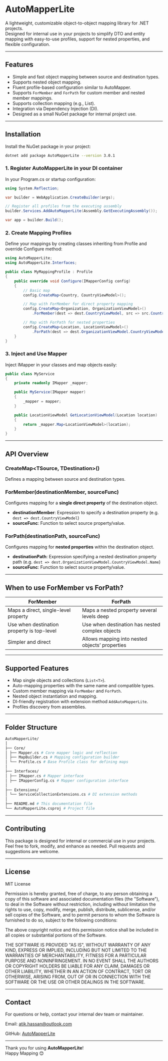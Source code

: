 ﻿# AutoMapperLite

A lightweight, customizable object-to-object mapping library for .NET projects.  
Designed for internal use in your projects to simplify DTO and entity mapping with easy-to-use profiles, support for nested properties, and flexible configuration.

---

## Features

- Simple and fast object mapping between source and destination types.
- Supports nested object mapping.
- Fluent profile-based configuration similar to AutoMapper.
- Supports `ForMember` and `ForPath` for custom member and nested member mappings.
- Supports collection mapping (e.g., List<T>).
- Integration via Dependency Injection (DI).
- Designed as a small NuGet package for internal project use.

---

## Installation

Install the NuGet package in your project:

```bash
dotnet add package AutoMapperLite --version 3.0.1
```

### 1. Register AutoMapperLite in your DI container

In your Program.cs or startup configuration:

```csharp
using System.Reflection;

var builder = WebApplication.CreateBuilder(args);

// Register all profiles from the executing assembly
builder.Services.AddAutoMapperLite(Assembly.GetExecutingAssembly());

var app = builder.Build();

````

### 2. Create Mapping Profiles

Define your mappings by creating classes inheriting from Profile and override Configure method:

```csharp
using AutoMapperLite;
using AutoMapperLite.Interfaces;

public class MyMappingProfile : Profile
{
    public override void Configure(IMapperConfig config)
    {
        // Basic map
        config.CreateMap<Country, CountryViewModel>();

        // Map with ForMember for direct property mapping
        config.CreateMap<Organization, OrganizationViewModel>()
            .ForMember(dest => dest.CountryViewModel, src => src.Country);

        // Map with ForPath for nested properties
        config.CreateMap<Location, LocationViewModel>()
            .ForPath(dest => dest.OrganizationViewModel.CountryViewModel, src => src.Organization.Country);
    }
}
```

### 3. Inject and Use Mapper

Inject IMapper in your classes and map objects easily:

```csharp
public class MyService
{
    private readonly IMapper _mapper;

    public MyService(IMapper mapper)
    {
        _mapper = mapper;
    }

    public LocationViewModel GetLocationViewModel(Location location)
    {
        return _mapper.Map<LocationViewModel>(location);
    }
}
```
---

## API Overview

### CreateMap<TSource, TDestination>()
Defines a mapping between source and destination types.

### ForMember(destinationMember, sourceFunc)
Configures mapping for a **single direct property** of the destination object.

- **destinationMember**: Expression to specify a destination property (e.g. `dest => dest.CountryViewModel`)
- **sourceFunc**: Function to select source property/value.

### ForPath(destinationPath, sourceFunc)
Configures mapping for **nested properties** within the destination object.

- **destinationPath**: Expression specifying a nested destination property path (e.g. `dest => dest.OrganizationViewModel.CountryViewModel.Name`)
- **sourceFunc**: Function to select source property/value.

---

## When to use ForMember vs ForPath?

| ForMember                                   | ForPath                                          |
|---------------------------------------------|--------------------------------------------------|
| Maps a direct, single-level property        | Maps a nested property several levels deep       |
| Use when destination property is top-level  | Use when destination has nested complex objects  |
| Simpler and direct                          | Allows mapping into nested objects’ properties   |

---

## Supported Features

- Map single objects and collections (`List<T>`).
- Auto-mapping properties with the same name and compatible types.
- Custom member mapping via `ForMember` and `ForPath`.
- Nested object instantiation and mapping.
- DI-friendly registration with extension method `AddAutoMapperLite`.
- Profiles discovery from assemblies.

---

## Folder Structure

```bash
AutoMapperLite/
│
├── Core/
│ ├── Mapper.cs # Core mapper logic and reflection
│ ├── MapBuilder.cs # Mapping configuration builder
│ └── Profile.cs # Base Profile class for defining maps
│
├── Interfaces/
│ ├── IMapper.cs # Mapper interface
│ ├── IMapperConfig.cs # Mapper configuration interface
│
├── Extensions/
│ └── ServiceCollectionExtensions.cs # DI extension methods
│
├── README.md # This documentation file
└── AutoMapperLite.csproj # Project file
```

---

## Contributing

This package is designed for internal or commercial use in your projects.  
Feel free to fork, modify, and enhance as needed. Pull requests and suggestions are welcome.

---

## License

MIT License

Permission is hereby granted, free of charge, to any person obtaining a copy
of this software and associated documentation files (the "Software"), to deal
in the Software without restriction, including without limitation the rights
to use, copy, modify, merge, publish, distribute, sublicense, and/or sell
copies of the Software, and to permit persons to whom the Software is
furnished to do so, subject to the following conditions:

The above copyright notice and this permission notice shall be included in all
copies or substantial portions of the Software.

THE SOFTWARE IS PROVIDED "AS IS", WITHOUT WARRANTY OF ANY KIND, EXPRESS OR
IMPLIED, INCLUDING BUT NOT LIMITED TO THE WARRANTIES OF MERCHANTABILITY,
FITNESS FOR A PARTICULAR PURPOSE AND NONINFRINGEMENT. IN NO EVENT SHALL THE
AUTHORS OR COPYRIGHT HOLDERS BE LIABLE FOR ANY CLAIM, DAMAGES OR OTHER
LIABILITY, WHETHER IN AN ACTION OF CONTRACT, TORT OR OTHERWISE, ARISING FROM,
OUT OF OR IN CONNECTION WITH THE SOFTWARE OR THE USE OR OTHER DEALINGS IN THE
SOFTWARE.

---

## Contact

For questions or help, contact your internal dev team or maintainer.

Email: [atik.hassan@outlook.com](mailto:atik.hassan@outlook.com)

GitHub: [AutoMapperLite](https://github.com/atkhssn/AutoMapperLite)

---

Thank you for using **AutoMapperLite**!  
Happy Mapping 😊
